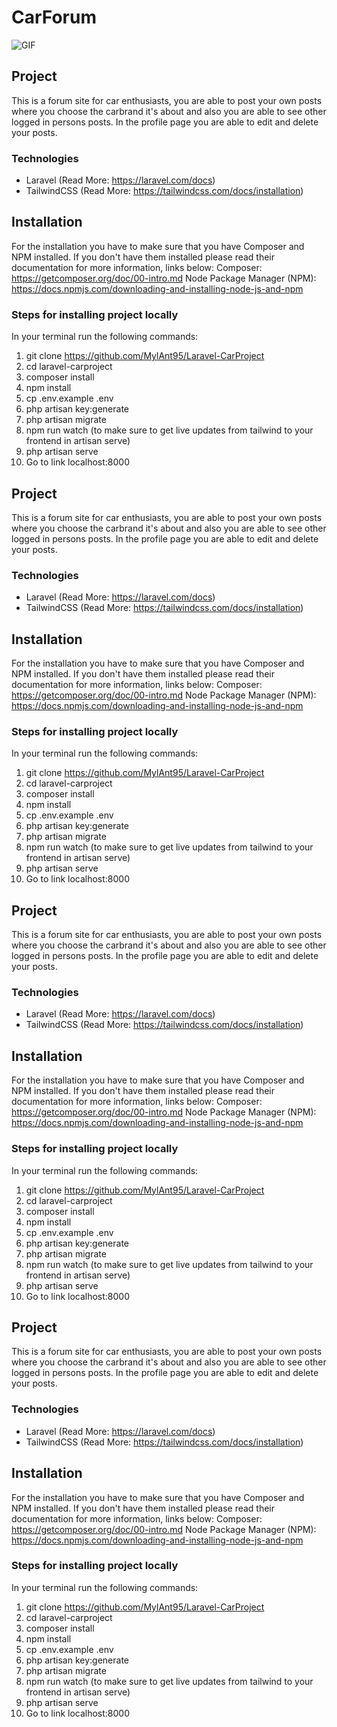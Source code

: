 # CarForum

![GIF](https://giphy.com/gifs/cars-event-arena-Pcv4mkn0nya76#:~:text=embed%20this%20GIF-,on,-your%20website%20or)

## Project
This is a forum site for car enthusiasts, you are able to post your own posts where you choose the carbrand it's about and also you are able to see other logged in persons posts. 
In the profile page you are able to edit and delete your posts. 

### Technologies

* Laravel (Read More: https://laravel.com/docs)
* TailwindCSS (Read More: https://tailwindcss.com/docs/installation)

## Installation 

For the installation you have to make sure that you have Composer and NPM installed. 
If you don't have them installed please read their documentation for more information, links below: 
Composer: https://getcomposer.org/doc/00-intro.md 
Node Package Manager (NPM): https://docs.npmjs.com/downloading-and-installing-node-js-and-npm
 
### Steps for installing project locally

In your terminal run the following commands:
1. git clone https://github.com/MylAnt95/Laravel-CarProject
2. cd laravel-carproject
3. composer install 
4. npm install 
5. cp .env.example .env
6. php artisan key:generate
7. php artisan migrate
8. npm run watch (to make sure to get live updates from tailwind to your frontend in artisan serve) 
9. php artisan serve
10. Go to link localhost:8000
## Project
This is a forum site for car enthusiasts, you are able to post your own posts where you choose the carbrand it's about and also you are able to see other logged in persons posts. 
In the profile page you are able to edit and delete your posts. 

### Technologies

* Laravel (Read More: https://laravel.com/docs)
* TailwindCSS (Read More: https://tailwindcss.com/docs/installation)

## Installation 

For the installation you have to make sure that you have Composer and NPM installed. 
If you don't have them installed please read their documentation for more information, links below: 
Composer: https://getcomposer.org/doc/00-intro.md 
Node Package Manager (NPM): https://docs.npmjs.com/downloading-and-installing-node-js-and-npm
 
### Steps for installing project locally

In your terminal run the following commands:
1. git clone https://github.com/MylAnt95/Laravel-CarProject
2. cd laravel-carproject
3. composer install 
4. npm install 
5. cp .env.example .env
6. php artisan key:generate
7. php artisan migrate
8. npm run watch (to make sure to get live updates from tailwind to your frontend in artisan serve) 
9. php artisan serve
10. Go to link localhost:8000
## Project
This is a forum site for car enthusiasts, you are able to post your own posts where you choose the carbrand it's about and also you are able to see other logged in persons posts. 
In the profile page you are able to edit and delete your posts. 

### Technologies

* Laravel (Read More: https://laravel.com/docs)
* TailwindCSS (Read More: https://tailwindcss.com/docs/installation)

## Installation 

For the installation you have to make sure that you have Composer and NPM installed. 
If you don't have them installed please read their documentation for more information, links below: 
Composer: https://getcomposer.org/doc/00-intro.md 
Node Package Manager (NPM): https://docs.npmjs.com/downloading-and-installing-node-js-and-npm
 
### Steps for installing project locally

In your terminal run the following commands:
1. git clone https://github.com/MylAnt95/Laravel-CarProject
2. cd laravel-carproject
3. composer install 
4. npm install 
5. cp .env.example .env
6. php artisan key:generate
7. php artisan migrate
8. npm run watch (to make sure to get live updates from tailwind to your frontend in artisan serve) 
9. php artisan serve
10. Go to link localhost:8000
## Project

This is a forum site for car enthusiasts, you are able to post your own posts where you choose the carbrand it's about and also you are able to see other logged in persons posts.
In the profile page you are able to edit and delete your posts.

### Technologies

-   Laravel (Read More: https://laravel.com/docs)
-   TailwindCSS (Read More: https://tailwindcss.com/docs/installation)

## Installation

For the installation you have to make sure that you have Composer and NPM installed.
If you don't have them installed please read their documentation for more information, links below:
Composer: https://getcomposer.org/doc/00-intro.md
Node Package Manager (NPM): https://docs.npmjs.com/downloading-and-installing-node-js-and-npm

### Steps for installing project locally

In your terminal run the following commands:

1. git clone https://github.com/MylAnt95/Laravel-CarProject
2. cd laravel-carproject
3. composer install
4. npm install
5. cp .env.example .env
6. php artisan key:generate
7. php artisan migrate
8. npm run watch (to make sure to get live updates from tailwind to your frontend in artisan serve)
9. php artisan serve
10. Go to link localhost:8000

